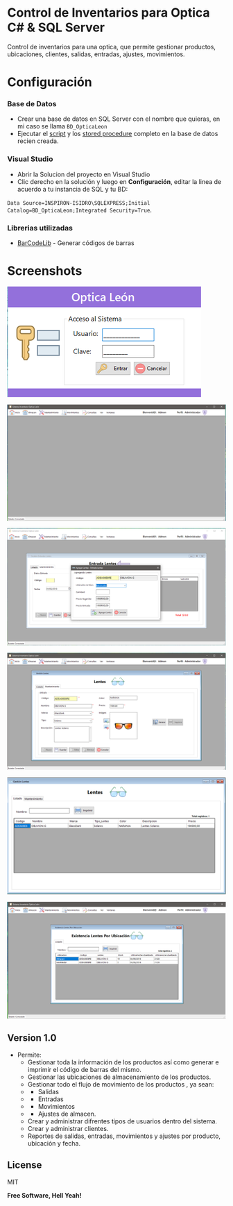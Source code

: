 # Control de Inventarios para Optica C# & SQL Server

Control de inventarios para una optica, que permite gestionar productos, ubicaciones, clientes, salidas, entradas, ajustes, movimientos.


# Configuración
### Base de Datos
  - Crear una base de datos en SQL Server con el nombre que quieras, en mi caso se llama `BD_OpticaLeon`
  - Ejecutar el [script](Database/Tables_OpticaLeon.sql) y los [stored procedure](Database/StorageP_OpticaLeon.sq) completo en la base de datos recien creada.

### Visual Studio
  - Abrir la Solucion del proyecto en Visual Studio
  - Clic derecho en la solución y luego en **Configuración**, editar la linea de acuerdo a tu instancia de SQL y tu BD:

  `Data Source=INSPIRON-ISIDRO\SQLEXPRESS;Initial Catalog=BD_OpticaLeon;Integrated Security=True`.

### Librerias utilizadas
  - [BarCodeLib](https://github.com/barnhill/barcodelib) - Generar códigos de barras


# Screenshots
 ![login](screenshoots/login.png) 
 
 ![login](screenshoots/inicio.png) 
 
 ![login](screenshoots/entradas_lentes.png) 
 
 ![login](screenshoots/guardar_lentes.png)
  
 ![login](screenshoots/inventario.png)
 
 ![login](screenshoots/stock_ubicacion.png)



Version 1.0
----
  - Permite:
    * Gestionar toda la información de los productos así como generar e imprimir el código de barras del mismo.
    * Gestionar las ubicaciones de almacenamiento de los productos.
    * Gestionar todo el flujo de movimiento de los productos , ya sean:
    * * Salidas
    * * Entradas
    * * Movimientos
    * * Ajustes de almacen.
    * Crear y administrar difrentes tipos de usuarios dentro del sistema.
    * Crear y administrar clientes.
    * Reportes de salidas, entradas, movimientos y ajustes por producto, ubicación y fecha.





License
----
MIT

**Free Software, Hell Yeah!**

